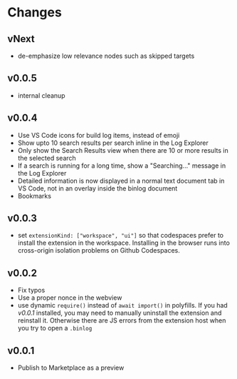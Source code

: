 # Changes

## vNext

- de-emphasize low relevance nodes such as skipped targets

## v0.0.5

- internal cleanup

## v0.0.4

- Use VS Code icons for build log items, instead of emoji
- Show upto 10 search results per search inline in the Log Explorer
- Only show the Search Results view when there are 10 or more results in the selected search
- If a search is running for a long time, show a "Searching..." message in the Log Explorer
- Detailed information is now displayed in a normal text document tab in VS Code, not in an overlay inside the binlog document
- Bookmarks

## v0.0.3

- set `extensionKind: ["workspace", "ui"]` so that codespaces prefer to install the extension in the workspace. Installing in the browser runs into cross-origin isolation problems on Github Codespaces.

## v0.0.2

- Fix typos
- Use a proper nonce in the webview
- use dynamic `require()` instead of `await import()` in polyfills.
  If you had *v0.0.1* installed, you may need to manually uninstall the extension and reinstall it.
  Otherwise there are JS errors from the extension host when you try to open a `.binlog`

## v0.0.1

- Publish to Marketplace as a preview
